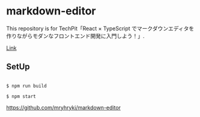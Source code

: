 # markdown-editor

This repository is for TechPit「React × TypeScript でマークダウンエディタを作りながらモダンなフロントエンド開発に入門しよう！」.

[Link](https://www.techpit.jp/courses/111)


## SetUp

```shell

$ npm run build

$ npm start

```


https://github.com/mryhryki/markdown-editor